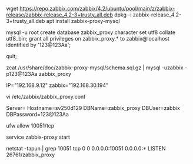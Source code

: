 

wget https://repo.zabbix.com/zabbix/4.2/ubuntu/pool/main/z/zabbix-release/zabbix-release_4.2-3+trusty_all.deb
dpkg -i zabbix-release_4.2-3+trusty_all.deb
apt install zabbix-proxy-mysql

mysql -u root 
create database zabbix_proxy character set utf8 collate utf8_bin; 
grant all privileges on zabbix_proxy.* to zabbix@localhost identified by '123@123Aa';


quit;

 zcat /usr/share/doc/zabbix-proxy-mysql/schema.sql.gz | mysql -uzabbix -p123@123Aa zabbix_proxy

IP="192.168.9.12"
zabbix="192.168.30.194"


 vi /etc/zabbix/zabbix_proxy.conf 

Server=<IP of your zabbix server>
Hostname=sv250d129
DBName=zabbix_proxy
DBUser=zabbix
DBPassword=123@123Aa


ufw allow 10051/tcp

service zabbix-proxy start


netstat -tapun | grep 10051
tcp        0      0 0.0.0.0:10051           0.0.0.0:*               LISTEN      26761/zabbix_proxy


![]()